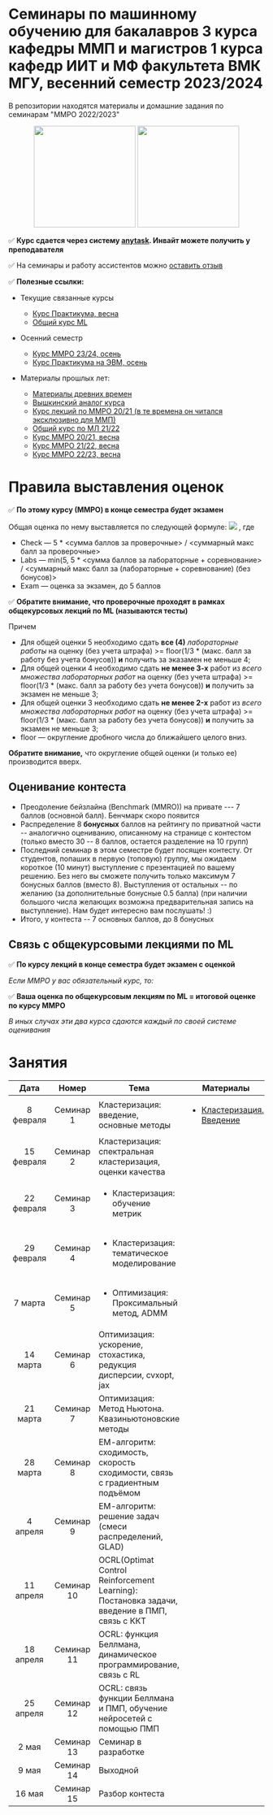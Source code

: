 # Семинары по машинному обучению для бакалавров 3 курса кафедры ММП и магистров 1 курса кафедр ИИТ и МФ факультета ВМК МГУ, весенний семестр 2023/2024
В репозитории находятся материалы и домашние задания по семинарам "ММРО 2022/2023"

<p align="center">
<img src="http://funzoo.ru/uploads/posts/2009-11/1258648863_tn.jpg" height=200pt> <img src="https://github.com/mmp-mmro-team/mmp_mmro_fall_2021/blob/main/trash/kernel_trick.jpg" height=200pt>
</p>

:white_check_mark: **Курс сдается через систему [anytask](https://anytask.org/course/1095). Инвайт можете получить у преподавателя**

:white_check_mark: На семинары и работу ассистентов можно [оставить отзыв](https://docs.google.com/forms/d/e/1FAIpQLSeCww7kQZRBbPDFW_dTRpKdBl1pL0jx4nezhciAof8b22O05Q/viewform)

:white_check_mark: **Полезные ссылки:**

* Текущие связанные курсы
    * [Курс Практикума, весна](https://github.com/mmp-practicum-team/mmp_practicum_spring_2024) 
    * [Общий курс ML](https://github.com/MSU-ML-COURSE/ML-COURSE-23-24)

* Осенний семестр
    * [Курс ММРО 23/24, осень](https://github.com/mmp-mmro-team/mmp_mmro_fall_2023)
    * [Курс Практикума на ЭВМ, осень](https://github.com/mmp-practicum-team/mmp_practicum_fall_2023)

* Материалы прошлых лет:
  * [Материалы древних времен](https://github.com/esokolov/ml-course-msu)
  * [Вышкинский аналог курса](https://github.com/esokolov/ml-course-hse)
  * [Курс лекций по ММРО 20/21 (в те времена он читался эксклюзивно для ММП)](http://www.machinelearning.ru/wiki/index.php?title=%D0%9C%D0%B0%D1%82%D0%B5%D0%BC%D0%B0%D1%82%D0%B8%D1%87%D0%B5%D1%81%D0%BA%D0%B8%D0%B5_%D0%BC%D0%B5%D1%82%D0%BE%D0%B4%D1%8B_%D1%80%D0%B0%D1%81%D0%BF%D0%BE%D0%B7%D0%BD%D0%B0%D0%B2%D0%B0%D0%BD%D0%B8%D1%8F_%D0%BE%D0%B1%D1%80%D0%B0%D0%B7%D0%BE%D0%B2_%28%D0%BA%D1%83%D1%80%D1%81_%D0%BB%D0%B5%D0%BA%D1%86%D0%B8%D0%B9%2C_%D0%92.%D0%92.%D0%9A%D0%B8%D1%82%D0%BE%D0%B2%29)
  * [Общий курс по МЛ 21/22](https://github.com/MSU-ML-COURSE/ML-COURSE-21-22)
  * [Курс ММРО 20/21, весна](https://github.com/mmp-mmro-team/mmp_mmro_spring_2021)
  * [Курс ММРО 21/22, весна](https://github.com/mmp-mmro-team/mmp_mmro_spring_2022)
  * [Курс ММРО 22/23, весна](https://github.com/mmp-mmro-team/-mmp_mmro_spring_2023)

# Правила выставления оценок

:white_check_mark: **По этому курсу (ММРО) в конце семестра будет экзамен**

Общая оценка по нему выставляется по следующей формуле:
![](https://github.com/mmp-mmro-team/mmp_mmro_fall_2021/blob/main/trash/formula.png)
, где 

* Check — 5 * <сумма баллов за проверочные> / <суммарный макс балл за проверочные>
* Labs — min(5, 5 * <сумма баллов за лабораторные + соревнование> / <суммарный макс балл за (лабораторные + соревнование) (без бонусов)>
* Exam — оценка за экзамен, до 5 баллов

:white_check_mark: **Обратите внимание, что проверочные проходят в рамках общекурсовых лекций по ML (называются тесты)**

Причем
* Для общей оценки 5 необходимо сдать **все (4)** _лабораторные работы_ на оценку (без учета штрафа) >= floor(1/3 * (макс. балл за работу без учета бонусов)) **и** получить за эказамен не меньше 4;
* Для общей оценки 4 необходимо сдать **не менее 3-х** работ из _всего множества лабораторных работ_ на оценку (без учета штрафа) >= floor(1/3 * (макс. балл за работу без учета бонусов)) **и** получить за экзамен не меньше 3;
* Для общей оценки 3 необходимо сдать **не менее 2-x** работ из _всего множества лабораторных работ_ на оценку (без учета штрафа) >= floor(1/3 * (макс. балл за работу без учета бонусов)) **и** получить за экзамен не меньше 3;
* floor — округление дробного числа до ближайшего целого вниз.

**Обратите внимание,** что округление общей оценки (и только ее) производится вверх.

## Оценивание контеста

* Преодоление бейзлайна (Benchmark (MMRO)) на привате --- 7 баллов (основной балл). Бенчмарк скоро появится
* Распределение 8 **бонусных** баллов на рейтингу по приватной части -- аналогично оцениванию, описанному на странице с контестом (только вместо 30 -- 8 баллов, остается разделение на 10 групп)
* Последний семинар в этом семестре будет посящен контесту. От студентов, попаших в первую (топовую) группу, мы ожидаем короткое (10 минут) выступление с презентацией по вашему решению. Без него вы сможете получить только максимум 7 бонусных баллов (вместо 8). Выступления от остальных -- по желанию (за дополнительные бонусные 0.5 балла) (при наличии большого числа желающих возможна предварительная запись на выступление). Нам будет интересно вам послушать! :)
* Итого, у контеста -- 7 основных баллов, до 8 бонусных

## Связь с общекурсовыми лекциями по ML

:white_check_mark: **По курсу лекций в конце семестра будет экзамен с оценкой**

_Если ММРО у вас обязательный курс, то:_

:white_check_mark: **Ваша оценка по общекурсовым лекциям по ML = итоговой оценке по курсу ММРО**

_В иных случах эти два курса сдаются каждый по своей системе оценивания_

# Занятия

| Дата | Номер | Тема | Материалы | ДЗ |
| :---: | :---: | --- | --- | --- |
| 8 февраля  | Семинар 1 | Кластеризация: введение, основные методы | <ul><li>[Кластеризация. Введение](https://github.com/mmp-mmro-team/mmp_mmro_spring_2024/blob/main/Seminars/Seminar_1__Clasterization.pdf) | ¯\\\_(ツ)\_/¯ | 
| 15 февраля | Семинар 2 | Кластеризация: спектральная кластеризация, оценки качества |  | ¯\\\_(ツ)\_/¯ |
| 22 февраля | Семинар 3 | <ul><li>Кластеризация: обучение метрик</li></ul> |  | Домашнее задание на кластеризацию |
| 29 февраля | Семинар 4 | <ul><li>Кластеризация: тематическое моделирование</li><ul> |  | ¯\\\_(ツ)\_/¯ |
| 7 марта | Семинар 5 | <ul><li>Оптимизация: Проксимальный метод, ADMM</li></ul> | | Ориентировочно, будет выдано соревнование до конца мая. |
| 14 марта | Семинар 6 |  Оптимизация: ускорение, стохастика, редукция дисперсии, cvxopt, jax |  | Домашнее задание на оптимизацию |
| 21 марта | Семинар 7 | Оптимизация: Метод Ньютона. Квазиньютоновские методы | | ¯\\\_(ツ)\_/¯  | 
| 28 марта | Семинар 8 | ЕМ-алгоритм: сходимость, скорость сходимости, связь с градиентным подъёмом |  | Домашнее задание на ЕМ-алгоритм |
| 4 апреля | Семинар 9 | ЕМ-алгоритм: решение задач (смеси распределений, GLAD) |  | ¯\\\_(ツ)\_/¯ |
| 11 апреля | Семинар 10 | OCRL(Optimat Control Reinforcement Learning): Постановка задачи, введение в ПМП, связь с ККТ |  | ¯\\\_(ツ)\_/¯ |
| 18 апреля | Семинар 11 | OCRL: функция Беллмана, динамическое программирование, связь с RL  |  | ¯\\\_(ツ)\_/¯ |
| 25 апреля | Семинар 12 | OCRL: связь  функции Беллмана и ПМП, обучение нейросетей с помощью ПМП |  | Домашнее задание на OCRL |
| 2 мая | Семинар 13 | Семинар в разработке |  | ¯\\\_(ツ)\_/¯ |
| 9 мая | Семинар 14 | Выходной  |  | ¯\\\_(ツ)\_/¯ |
| 16 мая | Семинар 15 | Разбор контеста  |  | ¯\\\_(ツ)\_/¯ |

